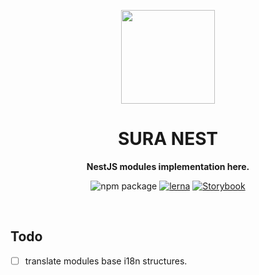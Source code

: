 <p align="center">
  <img width="150" src="https://avatars.githubusercontent.com/u/62465909?s=400&u=b543f5c67f4bafb214e9064ac95de21e35daf2d9&v=4">
</p>
<h1 align="center"> SURA NEST </h1>
<p align="center">
  <b >NestJS modules implementation here.</b>
</p>

<div align="center">
  
  ![npm package](https://img.shields.io/npm/v/@asurraa/sura-ui.svg?style=flat-square?style=flat-square)
  [![lerna](https://img.shields.io/badge/maintained%20with-lerna-cc00ff.svg)](https://lerna.js.org/)
  [![Storybook](https://cdn.jsdelivr.net/gh/storybookjs/brand@master/badge/badge-storybook.svg)](https://asurraa.github.io/sura-ui/)
  
  </div>
<br>

## Todo

- [ ] translate modules base i18n structures.

<!--
## Description

The combine series of components & utilities are placed here to support our developments workflows.

## Installation

```bash
yarn add @asurraa/sura-ui
//or
npm install @asurraa/sura-ui
```

## Features

- **Typescript Support** : Support Typescript out of the box.
- **Rich Business Components** : for business developments workflows.
- **Extendable** : build on top antd and other powerful ui framworks.

## Components List as monorepo

| Components                                                                          | Version                                                                                                         | Description                              |
| ----------------------------------------------------------------------------------- | --------------------------------------------------------------------------------------------------------------- | ---------------------------------------- |
| [sura-table](https://github.com/asurraa/sura-ui/tree/master/packages/table)         | ![npm package](https://img.shields.io/npm/v/@asurraa/sura-ui-table.svg?style=flat-square?style=flat-square)     | Extended Antd Table with many functions. |
| [sura-modal](https://github.com/asurraa/sura-ui/tree/master/packages/modal)         | ![npm package](https://img.shields.io/npm/v/@asurraa/sura-ui-modal.svg?style=flat-square?style=flat-square)     | Drag and Drop Modal.                     |
| [sura-teamouy](https://github.com/asurraa/sura-ui/tree/master/packages/teamouy)     | ![npm package](https://img.shields.io/npm/v/@asurraa/sura-ui-teamouy.svg?style=flat-square?style=flat-square)   | Configuration based.                     |
| [sura-utilities](https://github.com/asurraa/sura-ui/tree/master/packages/utilities) | ![npm package](https://img.shields.io/npm/v/@asurraa/sura-ui-utilities.svg?style=flat-square?style=flat-square) | Utilities packages and functions.        |

## LICENSE

MIT -->
